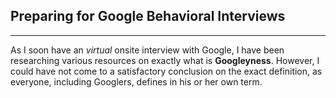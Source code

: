 ## Preparing for Google Behavioral Interviews

<hr>

As I soon have an *virtual* onsite interview with Google, I have been researching various resources on exactly what is **Googleyness**. However, I could have not come to a satisfactory conclusion on the exact definition, as everyone, including Googlers, defines in his or her own term.
